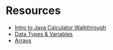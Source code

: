 # Resources
- [Intro to Java Calculator Walkthrough](https://docs.google.com/presentation/d/15JTGw-FME74l_pU3xyK1hg8aaA9H9ijO9V8L2xlsGuA/edit?usp=sharing)
- [Data Types & Variables](https://docs.google.com/presentation/d/1Qiax6scDufcjcKJYpIOE8S4LA6rH7GJH1AV_mxCZOFE/edit?usp=sharing) 
- [Arrays](https://docs.google.com/presentation/d/15i4YRKWI7dbjG-peq-iO8OaZoxt6a2-E0N3Tpq5BdT4/edit?usp=sharing)